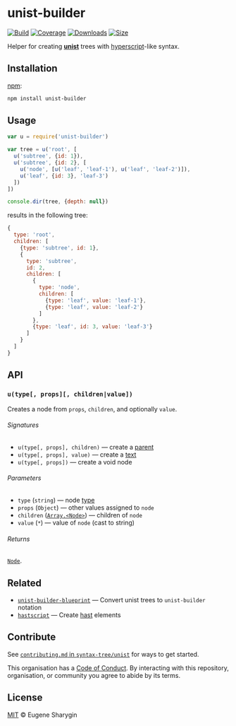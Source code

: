 # unist-builder

[![Build][build-badge]][build]
[![Coverage][coverage-badge]][coverage]
[![Downloads][downloads-badge]][downloads]
[![Size][size-badge]][size]

Helper for creating [**unist**][unist] trees with [hyperscript][]-like syntax.

## Installation

[npm][]:

```bash
npm install unist-builder
```

## Usage

```js
var u = require('unist-builder')

var tree = u('root', [
  u('subtree', {id: 1}),
  u('subtree', {id: 2}, [
    u('node', [u('leaf', 'leaf-1'), u('leaf', 'leaf-2')]),
    u('leaf', {id: 3}, 'leaf-3')
  ])
])

console.dir(tree, {depth: null})
```

results in the following tree:

```js
{
  type: 'root',
  children: [
    {type: 'subtree', id: 1},
    {
      type: 'subtree',
      id: 2,
      children: [
        {
          type: 'node',
          children: [
            {type: 'leaf', value: 'leaf-1'},
            {type: 'leaf', value: 'leaf-2'}
          ]
        },
        {type: 'leaf', id: 3, value: 'leaf-3'}
      ]
    }
  ]
}
```

## API

### `u(type[, props][, children|value])`

Creates a node from `props`, `children`, and optionally `value`.

###### Signatures

*   `u(type[, props], children)` — create a [parent][]
*   `u(type[, props], value)` — create a [text][]
*   `u(type[, props])` — create a void node

###### Parameters

*   `type` (`string`) — node [type][]
*   `props` (`Object`) — other values assigned to `node`
*   `children` ([`Array.<Node>`][node]) — children of `node`
*   `value` (`*`) — value of `node` (cast to string)

###### Returns

[`Node`][node].

## Related

*   [`unist-builder-blueprint`](https://github.com/syntax-tree/unist-builder-blueprint)
    — Convert unist trees to `unist-builder` notation
*   [`hastscript`](https://github.com/syntax-tree/hastscript)
    — Create [hast][] elements

## Contribute

See [`contributing.md` in `syntax-tree/unist`][contributing] for ways to get
started.

This organisation has a [Code of Conduct][coc].  By interacting with this
repository, organisation, or community you agree to abide by its terms.

## License

[MIT][license] © Eugene Sharygin

<!-- Definitions -->

[build-badge]: https://img.shields.io/travis/syntax-tree/unist-builder.svg

[build]: https://travis-ci.org/syntax-tree/unist-builder

[coverage-badge]: https://img.shields.io/codecov/c/github/syntax-tree/unist-builder.svg

[coverage]: https://codecov.io/github/syntax-tree/unist-builder

[downloads-badge]: https://img.shields.io/npm/dm/unist-builder.svg

[downloads]: https://www.npmjs.com/package/unist-builder

[size-badge]: https://img.shields.io/bundlephobia/minzip/unist-builder.svg

[size]: https://bundlephobia.com/result?p=unist-builder

[npm]: https://docs.npmjs.com/cli/install

[license]: license

[contributing]: https://github.com/syntax-tree/unist/blob/master/contributing.md

[coc]: https://github.com/syntax-tree/unist/blob/master/code-of-conduct.md

[unist]: https://github.com/syntax-tree/unist

[hast]: https://github.com/syntax-tree/hast

[hyperscript]: https://github.com/dominictarr/hyperscript

[node]: https://github.com/syntax-tree/unist#node

[parent]: https://github.com/syntax-tree/unist#parent

[text]: https://github.com/syntax-tree/unist#text

[type]: https://github.com/syntax-tree/unist#type
